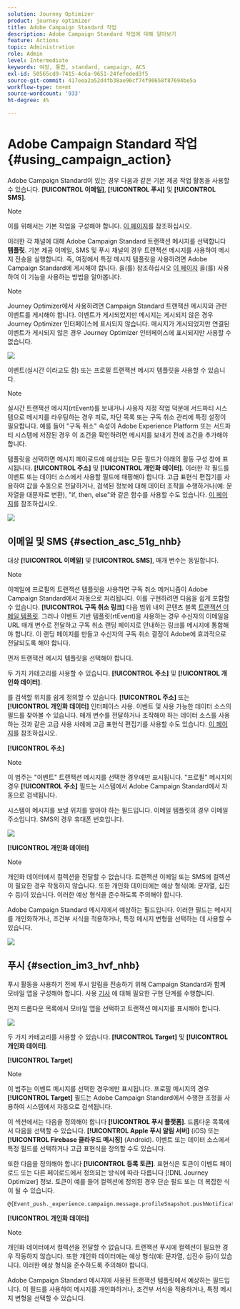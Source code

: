 ```yaml
---
solution: Journey Optimizer
product: journey optimizer
title: Adobe Campaign Standard 작업
description: Adobe Campaign Standard 작업에 대해 알아보기
feature: Actions
topic: Administration
role: Admin
level: Intermediate
keywords: 여정, 통합, standard, campaign, ACS
exl-id: 50565cd9-7415-4c6a-9651-24fefeded3f5
source-git-commit: 417eea2a52d4fb38ae96cf74f90658f87694be5a
workflow-type: tm+mt
source-wordcount: '933'
ht-degree: 4%

---
```


# Adobe Campaign Standard 작업 {#using_campaign_action}

Adobe Campaign Standard이 있는 경우 다음과 같은 기본 제공 작업 활동을 사용할 수 있습니다. **[!UICONTROL 이메일]**, **[!UICONTROL 푸시]** 및 **[!UICONTROL SMS]**.

>[!NOTE]
>
>이를 위해서는 기본 작업을 구성해야 합니다. [이 페이지](../action/acs-action.md)를 참조하십시오.

이러한 각 채널에 대해 Adobe Campaign Standard 트랜잭션 메시지를 선택합니다 **템플릿**. 기본 제공 이메일, SMS 및 푸시 채널의 경우 트랜잭션 메시지를 사용하여 메시지 전송을 실행합니다. 즉, 여정에서 특정 메시지 템플릿을 사용하려면 Adobe Campaign Standard에 게시해야 합니다. 을(를) 참조하십시오 [이 페이지](https://experienceleague.adobe.com/docs/campaign-standard/using/communication-channels/transactional-messaging/getting-started-with-transactional-msg.html?lang=ko) 을(를) 사용하여 이 기능을 사용하는 방법을 알아봅니다.

>[!NOTE]
>
>Journey Optimizer에서 사용하려면 Campaign Standard 트랜잭션 메시지와 관련 이벤트를 게시해야 합니다. 이벤트가 게시되었지만 메시지는 게시되지 않은 경우 Journey Optimizer 인터페이스에 표시되지 않습니다. 메시지가 게시되었지만 연결된 이벤트가 게시되지 않은 경우 Journey Optimizer 인터페이스에 표시되지만 사용할 수 없습니다.

![](assets/journey59.png)

이벤트(실시간 이라고도 함) 또는 프로필 트랜잭션 메시지 템플릿을 사용할 수 있습니다.

>[!NOTE]
>
>실시간 트랜잭션 메시지(rtEvent)를 보내거나 사용자 지정 작업 덕분에 서드파티 시스템으로 메시지를 라우팅하는 경우 피로, 차단 목록 또는 구독 취소 관리에 특정 설정이 필요합니다. 예를 들어 &quot;구독 취소&quot; 속성이 Adobe Experience Platform 또는 서드파티 시스템에 저장된 경우 이 조건을 확인하려면 메시지를 보내기 전에 조건을 추가해야 합니다.

템플릿을 선택하면 메시지 페이로드에 예상되는 모든 필드가 아래의 활동 구성 창에 표시됩니다. **[!UICONTROL 주소]** 및 **[!UICONTROL 개인화 데이터]**. 이러한 각 필드를 이벤트 또는 데이터 소스에서 사용할 필드에 매핑해야 합니다. 고급 표현식 편집기를 사용하여 값을 수동으로 전달하거나, 검색된 정보에 대해 데이터 조작을 수행하거나(예: 문자열을 대문자로 변환), &quot;if, then, else&quot;와 같은 함수를 사용할 수도 있습니다. [이 페이지](expression/expressionadvanced.md)를 참조하십시오.

![](assets/journey60.png)

## 이메일 및 SMS {#section_asc_51g_nhb}

대상 **[!UICONTROL 이메일]** 및 **[!UICONTROL SMS]**, 매개 변수는 동일합니다.

>[!NOTE]
>
>이메일에 프로필의 트랜잭션 템플릿을 사용하면 구독 취소 메커니즘이 Adobe Campaign Standard에서 자동으로 처리됩니다. 이를 구현하려면 다음을 쉽게 포함할 수 있습니다. **[!UICONTROL 구독 취소 링크]** 다음 범위 내의 콘텐츠 블록 [트랜잭션 이메일 템플릿](https://experienceleague.adobe.com/docs/campaign-standard/using/communication-channels/transactional-messaging/getting-started-with-transactional-msg.html?lang=ko). 그러나 이벤트 기반 템플릿(rtEvent)을 사용하는 경우 수신자의 이메일을 URL 매개 변수로 전달하고 구독 취소 랜딩 페이지로 안내하는 링크를 메시지에 통합해야 합니다. 이 랜딩 페이지를 만들고 수신자의 구독 취소 결정이 Adobe에 효과적으로 전달되도록 해야 합니다.

먼저 트랜잭션 메시지 템플릿을 선택해야 합니다.

두 가지 카테고리를 사용할 수 있습니다. **[!UICONTROL 주소]** 및 **[!UICONTROL 개인화 데이터]**.

를 검색할 위치를 쉽게 정의할 수 있습니다. **[!UICONTROL 주소]** 또는 **[!UICONTROL 개인화 데이터]** 인터페이스 사용. 이벤트 및 사용 가능한 데이터 소스의 필드를 찾아볼 수 있습니다. 매개 변수를 전달하거나 조작해야 하는 데이터 소스를 사용하는 것과 같은 고급 사용 사례에 고급 표현식 편집기를 사용할 수도 있습니다. [이 페이지](expression/expressionadvanced.md)를 참조하십시오.

**[!UICONTROL 주소]**

>[!NOTE]
>
>이 범주는 &quot;이벤트&quot; 트랜잭션 메시지를 선택한 경우에만 표시됩니다. &quot;프로필&quot; 메시지의 경우 **[!UICONTROL 주소]** 필드는 시스템에서 Adobe Campaign Standard에서 자동으로 검색됩니다.

시스템이 메시지를 보낼 위치를 알아야 하는 필드입니다. 이메일 템플릿의 경우 이메일 주소입니다. SMS의 경우 휴대폰 번호입니다.

![](assets/journey61.png)

**[!UICONTROL 개인화 데이터]**

>[!NOTE]
>
>개인화 데이터에서 컬렉션을 전달할 수 없습니다. 트랜잭션 이메일 또는 SMS에 컬렉션이 필요한 경우 작동하지 않습니다. 또한 개인화 데이터에는 예상 형식(예: 문자열, 십진수 등)이 있습니다. 이러한 예상 형식을 준수하도록 주의해야 합니다.

Adobe Campaign Standard 메시지에서 예상하는 필드입니다. 이러한 필드는 메시지를 개인화하거나, 조건부 서식을 적용하거나, 특정 메시지 변형을 선택하는 데 사용할 수 있습니다.

![](assets/journey62.png)

## 푸시 {#section_im3_hvf_nhb}

푸시 활동을 사용하기 전에 푸시 알림을 전송하기 위해 Campaign Standard과 함께 모바일 앱을 구성해야 합니다. 사용 [기사](https://helpx.adobe.com/kr/campaign/kb/integrate-mobile-sdk.html) 에 대해 필요한 구현 단계를 수행합니다.

먼저 드롭다운 목록에서 모바일 앱을 선택하고 트랜잭션 메시지를 표시해야 합니다.

![](assets/journey62bis.png)

두 가지 카테고리를 사용할 수 있습니다. **[!UICONTROL Target]** 및 **[!UICONTROL 개인화 데이터]**.

**[!UICONTROL Target]**

>[!NOTE]
>
>이 범주는 이벤트 메시지를 선택한 경우에만 표시됩니다. 프로필 메시지의 경우 **[!UICONTROL Target]** 필드는 Adobe Campaign Standard에서 수행한 조정을 사용하여 시스템에서 자동으로 검색됩니다.

이 섹션에서는 다음을 정의해야 합니다 **[!UICONTROL 푸시 플랫폼]**. 드롭다운 목록에서 다음을 선택할 수 있습니다. **[!UICONTROL Apple 푸시 알림 서버]** (iOS) 또는 **[!UICONTROL Firebase 클라우드 메시징]** (Android). 이벤트 또는 데이터 소스에서 특정 필드를 선택하거나 고급 표현식을 정의할 수도 있습니다.

또한 다음을 정의해야 합니다 **[!UICONTROL 등록 토큰]**. 표현식은 토큰이 이벤트 페이로드 또는 다른 페이로드에서 정의되는 방식에 따라 다릅니다 [!DNL Journey Optimizer] 정보. 토큰이 예를 들어 컬렉션에 정의된 경우 단순 필드 또는 더 복잡한 식이 될 수 있습니다.

```
@{Event_push._experience.campaign.message.profileSnapshot.pushNotificationTokens.first().token}
```

**[!UICONTROL 개인화 데이터]**

>[!NOTE]
>
>개인화 데이터에서 컬렉션을 전달할 수 없습니다. 트랜잭션 푸시에 컬렉션이 필요한 경우 작동하지 않습니다. 또한 개인화 데이터에는 예상 형식(예: 문자열, 십진수 등)이 있습니다. 이러한 예상 형식을 준수하도록 주의해야 합니다.

Adobe Campaign Standard 메시지에 사용된 트랜잭션 템플릿에서 예상하는 필드입니다. 이 필드를 사용하여 메시지를 개인화하거나, 조건부 서식을 적용하거나, 특정 메시지 변형을 선택할 수 있습니다.
